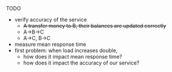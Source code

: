 TODO
- verify accuracy of the service
  - ~~A transfer money to B, their balances are updated correctly~~
  - A->B->C
  - A->C, B->C
- measure mean response time
- first problem: when load increases double, 
  - how does it impact mean response time?
  - how does it impact the accuracy of our service?